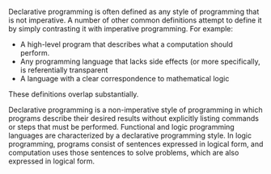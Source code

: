 Declarative programming is often defined as any style of programming that is not imperative. A number of other common definitions attempt to define it by simply contrasting it with imperative programming. For example:

- A high-level program that describes what a computation should perform.
- Any programming language that lacks side effects (or more specifically, is referentially transparent
- A language with a clear correspondence to mathematical logic

These definitions overlap substantially.

Declarative programming is a non-imperative style of programming in which programs describe their desired results without explicitly listing commands or steps that must be performed. Functional and logic programming languages are characterized by a declarative programming style. In logic programming, programs consist of sentences expressed in logical form, and computation uses those sentences to solve problems, which are also expressed in logical form.